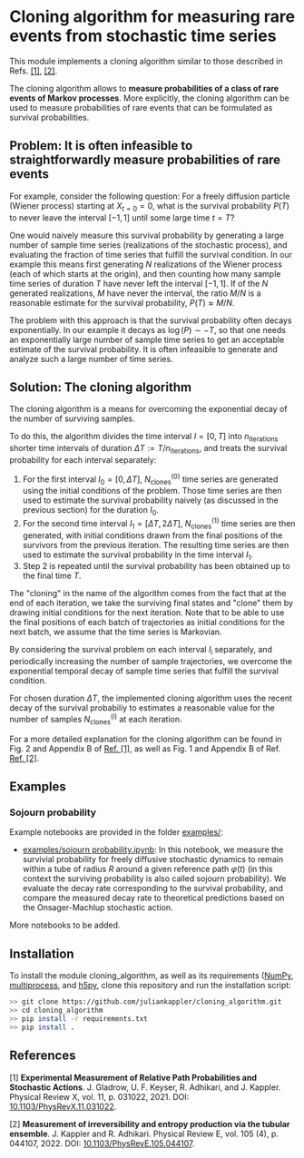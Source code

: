# Cloning algorithm for measuring rare events from stochastic time series

This module implements a cloning algorithm similar to those described in Refs. <a href="#ref_1">[1]</a>, 
<a href="#ref_2">[2]</a>.

The cloning algorithm allows to <b>measure probabilities of a class of rare events of 
Markov processes</b>. More explicitly, the cloning algorithm can be used to measure probabilities of rare events that
can be formulated as survival probabilities.

## <a id="problem_statement"> Problem: It is often infeasible to straightforwardly measure probabilities of rare events

For example, consider the following question: For a freely diffusion particle (Wiener 
process) starting at $X_{t=0} = 0$, what is the survival probability $P(T)$ to never 
leave the interval $[-1,1]$ until some large time $t = T$?

One would naively measure this survival probability by generating a large
number of sample time series (realizations of the stochastic process), 
and evaluating the fraction of time series that fulfill the
survival condition. 
In our example this means first generating $N$ realizations of the Wiener process (each of which starts at the origin),
and then counting how many 
sample time series of duration $T$ have never left the interval
$[-1,1]$. If of the $N$ generated realizations,  $M$ have never the interval, the ratio $M/N$ is a reasonable estimate
for the survival probability, $P(T) \approx M/N$.

The problem with this approach is that the survival probability 
often decays exponentially. In our example it decays as $\log(P) \sim -T$,
so that one needs an exponentially large number of sample time series to get an
acceptable estimate of the survival probability. It is often infeasible to generate
and analyze such a large number of time series.

## <a id="cloning_algorithm"> Solution: The cloning algorithm

The cloning algorithm is a means for overcoming the exponential decay of the number of 
surviving samples.

To do this, the algorithm divides the time interval $I = [0,T]$ into
 $n_{\mathrm{iterations}}$ shorter time intervals of duration $\Delta T := T/n_{\mathrm{iterations}}$,
 and treats the survival probability for each interval separately:
 
1. For the first interval $I_0 = [0, \Delta T]$, $N^{(0)}_{\mathrm{clones}}$ time series are generated using the
 initial conditions of the problem. Those time series are then used to estimate the survival probability naively (as discussed in the previous section) for the duration $I_0$.
2. For the second time interval $I_1 = [\Delta T, 2 \Delta T]$,  $N^{(1)}_{\mathrm{clones}}$ time series are then generated,
with initial conditions drawn from the final positions of the survivors from the previous iteration.
The resulting time series are then used to estimate the survival probability in the time interval $I_1$.
4. Step 2 is repeated until the survival probability has been obtained up to the final time $T$.

The "cloning" in the name of the  algorithm comes from the fact that at the end of
each iteration, we take the surviving final states and "clone" them by drawing
initial conditions for the next iteration. Note that to be able to use the final positions of
each batch of trajectories as initial conditions for the next batch, we assume
that the time series is Markovian.

By considering the survival problem on each interval $I_i$ separately, and periodically increasing
the number of sample trajectories, we overcome the 
exponential temporal decay of sample time series that fulfill the 
survival condition. 

For chosen duration $\Delta T$, the implemented cloning algorithm 
uses the recent decay of the survival probabiliy to estimates a reasonable value for
the number of samples
$N^{(i)}_{\mathrm{clones}}$ at each iteration.

For a more detailed explanation for the cloning algorithm can be found
in Fig. 2 and Appendix B of <a href="#ref_1">Ref. [1]</a>, as well as Fig. 1 and Appendix B 
of Ref. <a href="#ref_2">Ref. [2]</a>. 


## <a id="examples"> Examples
  
### <a id="example_sojourn"> Sojourn probability

Example notebooks are provided in the folder [examples/](examples):

* [examples/sojourn probability.ipynb](examples/sojourn%20probability.ipynb): In this notebook, we measure the survivial probability for freely diffusive stochastic dynamics to remain within a tube of radius $R$ around a given reference path $\varphi(t)$ (in this context the surviving probability is also called sojourn probability). We evaluate the decay rate corresponding to the survival probability, and compare the measured decay rate to theoretical predictions based on the Onsager-Machlup stochastic action.

 More notebooks to be added.


## <a id="installation">  Installation

To install the module cloning_algorithm, as well as its requirements ([NumPy](https://numpy.org/), [multiprocess](https://pypi.org/project/multiprocess/), and [h5py](https://pypi.org/project/h5py/), clone this repository and run the installation script:

```bash
>> git clone https://github.com/juliankappler/cloning_algorithm.git
>> cd cloning_algorithm
>> pip install -r requirements.txt
>> pip install .
```


## <a id="references"> References

<a id="ref_1">[1] **Experimental Measurement of Relative Path Probabilities and Stochastic Actions**. J. Gladrow, U. F. Keyser, R. Adhikari, and J. Kappler. Physical Review X, vol. 11, p. 031022, 2021. DOI: [10.1103/PhysRevX.11.031022](https://doi.org/10.1103/PhysRevX.11.031022).</a>

<a id="ref_2">[2] **Measurement of irreversibility and entropy production via the tubular ensemble**. J. Kappler and R. Adhikari. Physical Review E, vol. 105 (4), p. 044107, 2022. DOI: [10.1103/PhysRevE.105.044107](https://doi.org/10.1103/PhysRevE.105.044107).</a>
